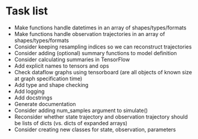 # Task list

* Make functions handle datetimes in an array of shapes/types/formats
* Make functions handle observation trajectories in an array of shapes/types/formats
* Consider keeping resampling indices so we can reconstruct trajectories
* Consider adding (optional) summary functions to model definition
* Consider calculating summaries in TensorFlow
* Add explicit names to tensors and ops
* Check dataflow graphs using tensorboard (are all objects of known size at graph specification time)
* Add type and shape checking
* Add logging
* Add docstrings
* Generate documentation
* Consider adding num_samples argument to simulate()
* Reconsider whether state trajectory and observation trajectory should be lists of dicts (vs. dicts of expanded arrays)
* Consider creating new classes for state, observation, parameters
